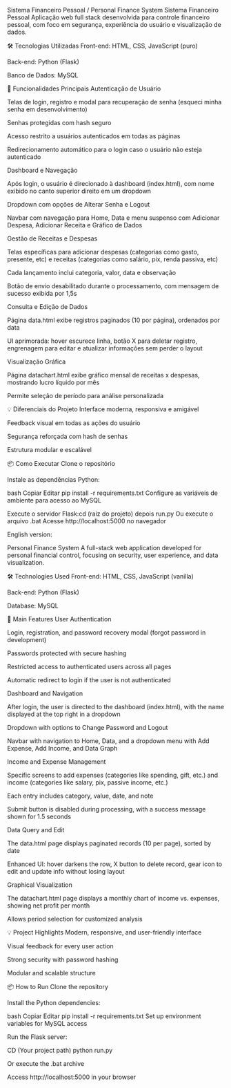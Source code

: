 Sistema Financeiro Pessoal / Personal Finance System
Sistema Financeiro Pessoal
Aplicação web full stack desenvolvida para controle financeiro pessoal, com foco em segurança, experiência do usuário e visualização de dados.

🛠️ Tecnologias Utilizadas
Front-end: HTML, CSS, JavaScript (puro)

Back-end: Python (Flask)

Banco de Dados: MySQL

🚀 Funcionalidades Principais
Autenticação de Usuário

Telas de login, registro e modal para recuperação de senha (esqueci minha senha em desenvolvimento)

Senhas protegidas com hash seguro

Acesso restrito a usuários autenticados em todas as páginas

Redirecionamento automático para o login caso o usuário não esteja autenticado

Dashboard e Navegação

Após login, o usuário é direcionado à dashboard (index.html), com nome exibido no canto superior direito em um dropdown

Dropdown com opções de Alterar Senha e Logout

Navbar com navegação para Home, Data e menu suspenso com Adicionar Despesa, Adicionar Receita e Gráfico de Dados

Gestão de Receitas e Despesas

Telas específicas para adicionar despesas (categorias como gasto, presente, etc) e receitas (categorias como salário, pix, renda passiva, etc)

Cada lançamento inclui categoria, valor, data e observação

Botão de envio desabilitado durante o processamento, com mensagem de sucesso exibida por 1,5s

Consulta e Edição de Dados

Página data.html exibe registros paginados (10 por página), ordenados por data

UI aprimorada: hover escurece linha, botão X para deletar registro, engrenagem para editar e atualizar informações sem perder o layout

Visualização Gráfica

Página datachart.html exibe gráfico mensal de receitas x despesas, mostrando lucro líquido por mês

Permite seleção de período para análise personalizada

💡 Diferenciais do Projeto
Interface moderna, responsiva e amigável

Feedback visual em todas as ações do usuário

Segurança reforçada com hash de senhas

Estrutura modular e escalável

📦 Como Executar
Clone o repositório

Instale as dependências Python:

bash
Copiar
Editar
pip install -r requirements.txt
Configure as variáveis de ambiente para acesso ao MySQL

Execute o servidor Flask:cd (raiz do projeto) depois run.py
Ou execute o arquivo .bat
Acesse http://localhost:5000 no navegador


English version:

Personal Finance System
A full-stack web application developed for personal financial control, focusing on security, user experience, and data visualization.

🛠️ Technologies Used
Front-end: HTML, CSS, JavaScript (vanilla)

Back-end: Python (Flask)

Database: MySQL

🚀 Main Features
User Authentication

Login, registration, and password recovery modal (forgot password in development)

Passwords protected with secure hashing

Restricted access to authenticated users across all pages

Automatic redirect to login if the user is not authenticated

Dashboard and Navigation

After login, the user is directed to the dashboard (index.html), with the name displayed at the top right in a dropdown

Dropdown with options to Change Password and Logout

Navbar with navigation to Home, Data, and a dropdown menu with Add Expense, Add Income, and Data Graph

Income and Expense Management

Specific screens to add expenses (categories like spending, gift, etc.) and income (categories like salary, pix, passive income, etc.)

Each entry includes category, value, date, and note

Submit button is disabled during processing, with a success message shown for 1.5 seconds

Data Query and Edit

The data.html page displays paginated records (10 per page), sorted by date

Enhanced UI: hover darkens the row, X button to delete record, gear icon to edit and update info without losing layout

Graphical Visualization

The datachart.html page displays a monthly chart of income vs. expenses, showing net profit per month

Allows period selection for customized analysis

💡 Project Highlights
Modern, responsive, and user-friendly interface

Visual feedback for every user action

Strong security with password hashing

Modular and scalable structure

📦 How to Run
Clone the repository

Install the Python dependencies:

bash
Copiar
Editar
pip install -r requirements.txt
Set up environment variables for MySQL access

Run the Flask server:

CD (Your project path)
python run.py

Or execute the .bat archive

Access http://localhost:5000 in your browser